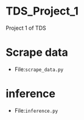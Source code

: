 # TDS_Project_1
Project 1 of TDS
  
# Scrape data
- File:`scrape_data.py`

# inference 
- File:`inference.py`